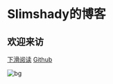 # **Slimshady的博客**

## 欢迎来访

[下滑阅读]()	[Github](https://github.com/guoyiyang)

![bg](https://tva1.sinaimg.cn/large/007S8ZIlgy1gf5wpgfn7ij31hc0u0e81.jpg)

